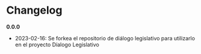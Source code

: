 # Changelog

**0.0.0**

- 2023-02-16: Se forkea el repositorio de diálogo legislativo para utilizarlo en el proyecto Díalogo Legislativo